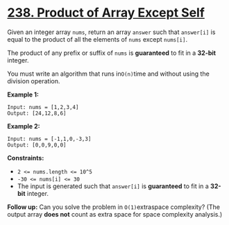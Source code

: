# [238. Product of Array Except Self](https://leetcode.com/problems/product-of-array-except-self/description/?envType=study-plan-v2&envId=top-interview-150)

Given an integer array <code>nums</code>, return an array <code>answer</code> such that <code>answer[i]</code> is equal to the product of all the elements of <code>nums</code> except <code>nums[i]</code>.

The product of any prefix or suffix of <code>nums</code> is **guaranteed**  to fit in a **32-bit**  integer.

You must write an algorithm that runs in<code>O(n)</code>time and without using the division operation.

**Example 1:** 

```
Input: nums = [1,2,3,4]
Output: [24,12,8,6]
```

**Example 2:** 

```
Input: nums = [-1,1,0,-3,3]
Output: [0,0,9,0,0]
```

**Constraints:** 

- <code>2 <= nums.length <= 10^5</code>
- <code>-30 <= nums[i] <= 30</code>
- The input is generated such that <code>answer[i]</code> is **guaranteed**  to fit in a **32-bit**  integer.

**Follow up:** Can you solve the problem in <code>O(1)</code>extraspace complexity? (The output array **does not**  count as extra space for space complexity analysis.)